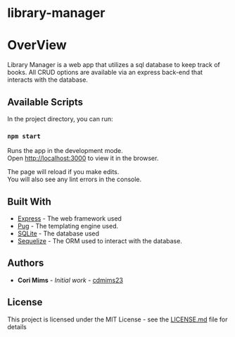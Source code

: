 # library-manager

# OverView
Library Manager is a web app that utilizes a sql database to keep track of books. All CRUD options are available via an express back-end that interacts with the database.

## Available Scripts

In the project directory, you can run:

### `npm start`

Runs the app in the development mode.<br />
Open [http://localhost:3000](http://localhost:3000) to view it in the browser.

The page will reload if you make edits.<br />
You will also see any lint errors in the console.

## Built With

* [Express](http://expressjs.com/) - The web framework used
* [Pug](https://pugjs.org/api/getting-started.html) - The templating engine used.
* [SQLite](https://www.sqlite.org/index.html) - The database used
* [Sequelize](https://pugjs.org/api/getting-started.html) - The ORM  used to interact with the database.

## Authors

* **Cori Mims** - *Initial work* - [cdmims23](https://github.com/cdmims23)

## License

This project is licensed under the MIT License - see the [LICENSE.md](LICENSE.md) file for details
